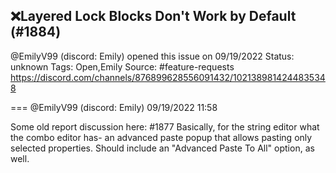 ## ❌Layered Lock Blocks Don't Work by Default (#1884)
@EmilyV99 (discord: Emily) opened this issue on 09/19/2022
Status: unknown
Tags: Open,Emily
Source: #feature-requests https://discord.com/channels/876899628556091432/1021389814244835348


=== @EmilyV99 (discord: Emily) 09/19/2022 11:58

Some old report discussion here: #1877
Basically, for the string editor what the combo editor has- an advanced paste popup that allows pasting only selected properties. Should include an "Advanced Paste To All" option, as well.
